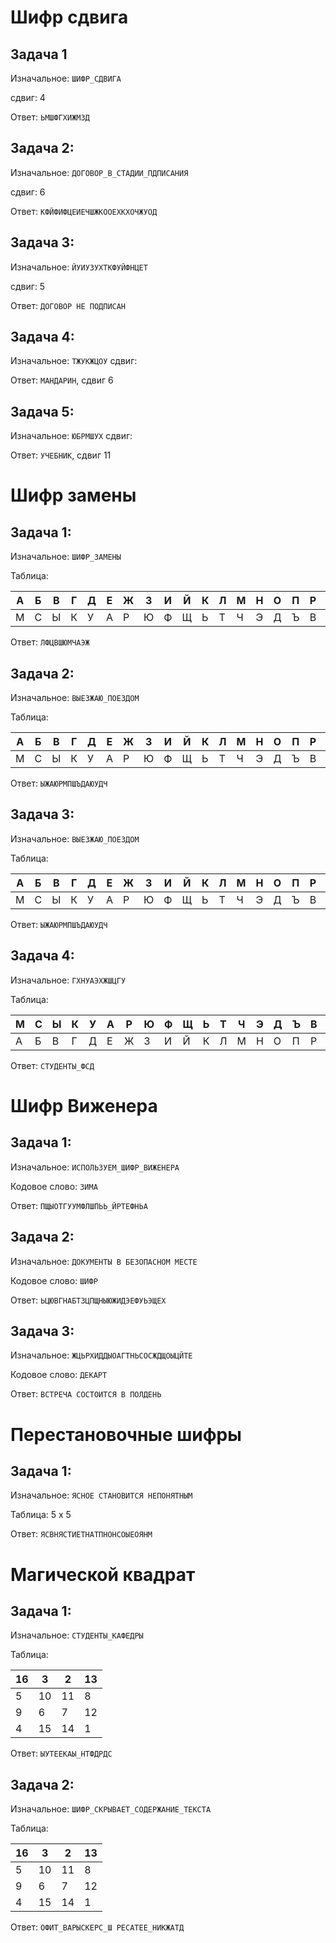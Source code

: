 # Шифр сдвига


## Задача 1

Изначальное: `ШИФР_СДВИГА`

сдвиг: 4

Ответ: `ЬМШФГХИЖМЗД`

## Задача 2:

Изначальное: `ДОГОВОР_В_СТАДИИ_ПДПИСАНИЯ`

сдвиг: 6

Ответ: `КФЙФИФЦЕИЕЧШЖКООЕХКХОЧЖУОД`




## Задача 3:

Изначальное: `ЙУИУЗУХТКФУЙФНЦЕТ`

сдвиг: 5

Ответ: `ДОГОВОР НЕ ПОДПИСАН`



## Задача 4:

Изначальное: `ТЖУКЖЦОУ`
сдвиг:

Ответ: `МАНДАРИН`, сдвиг 6

## Задача 5:

Изначальное: `ЮБРМШУХ`
сдвиг:

Ответ: `УЧЕБНИК`, сдвиг 11


# Шифр замены

## Задача 1:

Изначальное: `ШИФР_ЗАМЕНЫ`

Таблица:

А|Б|В|Г|Д|Е|Ж|З|И|Й|К|Л|М|Н|О|П|Р|С|Т|У|Ф|Х|Ц|Ч|Ш|Щ|Ъ|Ы|Ь|Э|Ю|Я|_
-|-|-|-|-|-|-|-|-|-|-|-|-|-|-|-|-|-|-|-|-|-|-|-|-|-|-|-|-|-|-|-|-
М|С|Ы|К|У|А|Р|Ю|Ф|Щ|Ь|Т|Ч|Э|Д|Ъ|В|Г|Х|Н|Ц|И|О|Е|Л|Я|Б|Ж|Й|_|П|З|Ш

Ответ: `ЛФЦВШЮМЧАЭЖ`

## Задача 2:

Изначальное: `ВЫЕЗЖАЮ_ПОЕЗДОМ`

Таблица:

А|Б|В|Г|Д|Е|Ж|З|И|Й|К|Л|М|Н|О|П|Р|С|Т|У|Ф|Х|Ц|Ч|Ш|Щ|Ъ|Ы|Ь|Э|Ю|Я|_
-|-|-|-|-|-|-|-|-|-|-|-|-|-|-|-|-|-|-|-|-|-|-|-|-|-|-|-|-|-|-|-|-
М|С|Ы|К|У|А|Р|Ю|Ф|Щ|Ь|Т|Ч|Э|Д|Ъ|В|Г|Х|Н|Ц|И|О|Е|Л|Я|Б|Ж|Й|_|П|З|Ш

Ответ: `ЫЖАЮРМПШЪДАЮУДЧ`


## Задача 3:

Изначальное: `ВЫЕЗЖАЮ_ПОЕЗДОМ`

Таблица:

А|Б|В|Г|Д|Е|Ж|З|И|Й|К|Л|М|Н|О|П|Р|С|Т|У|Ф|Х|Ц|Ч|Ш|Щ|Ъ|Ы|Ь|Э|Ю|Я|_
-|-|-|-|-|-|-|-|-|-|-|-|-|-|-|-|-|-|-|-|-|-|-|-|-|-|-|-|-|-|-|-|-
М|С|Ы|К|У|А|Р|Ю|Ф|Щ|Ь|Т|Ч|Э|Д|Ъ|В|Г|Х|Н|Ц|И|О|Е|Л|Я|Б|Ж|Й|_|П|З|Ш

Ответ: `ЫЖАЮРМПШЪДАЮУДЧ`


## Задача 4:

Изначальное: `ГХНУАЭХЖШЦГУ`

Таблица:

М|С|Ы|К|У|А|Р|Ю|Ф|Щ|Ь|Т|Ч|Э|Д|Ъ|В|Г|Х|Н|Ц|И|О|Е|Л|Я|Б|Ж|Й|_|П|З|Ш
-|-|-|-|-|-|-|-|-|-|-|-|-|-|-|-|-|-|-|-|-|-|-|-|-|-|-|-|-|-|-|-|-
А|Б|В|Г|Д|Е|Ж|З|И|Й|К|Л|М|Н|О|П|Р|С|Т|У|Ф|Х|Ц|Ч|Ш|Щ|Ъ|Ы|Ь|Э|Ю|Я|_

Ответ: `СТУДЕНТЫ_ФСД`

# Шифр Виженера

## Задача 1:

Изначальное: `ИСПОЛЬЗУЕМ_ШИФР_ВИЖЕНЕРА`

Кодовое слово: `ЗИМА`

Ответ: `ПЩЫОТГУУМФЛШПЬЬ_ЙРТЕФНЬА`


## Задача 2:

Изначальное: `ДОКУМЕНТЫ В БЕЗОПАСНОМ МЕСТЕ`

Кодовое слово: `ШИФР`

Ответ: `ЬЦЮВГНАБТЗЦПЩНЫЮЖИДЭЕФУЬЭЩЕХ`



## Задача 3:

Изначальное: `ЖЦЬРХИДДЫОАГТНЬСОСЖДЩОЫЦЙТЕ`

Кодовое слово: `ДЕКАРТ`

Ответ: `ВСТРЕЧА СОСТОИТСЯ В ПОЛДЕНЬ`


# Перестановочные шифры
## Задача 1:

Изначальное: `ЯСНОЕ СТАНОВИТСЯ НЕПОНЯТНЫМ`

Таблица: 5 x 5

Ответ: `ЯСВНЯСТИЕТНАТПНОНСОЫЕОЯНМ`

# Магической квадрат
## Задача 1:

Изначальное: `СТУДЕНТЫ_КАФЕДРЫ`

Таблица: 


16  |3   |2   |13
----|----|----|---
5   |10  |11  |8
9   |6   |7   |12
4   |15  |14  |1

Ответ: `ЫУТЕЕКАЫ_НТФДРДС`


## Задача 2:

Изначальное: `ШИФР_СКРЫВАЕТ_СОДЕРЖАНИЕ_ТЕКСТА`

Таблица: 


16  |3   |2   |13
----|----|----|---
5   |10  |11  |8
9   |6   |7   |12
4   |15  |14  |1

Ответ: `ОФИТ_ВАРЫСКЕРС_Ш РЕСАТЕЕ_НИКЖАТД`


